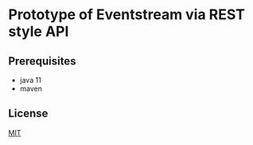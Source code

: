 # Prototype of Eventstream via REST style API

## Prerequisites

* java 11
* maven

## License

[MIT](./license.txt)
